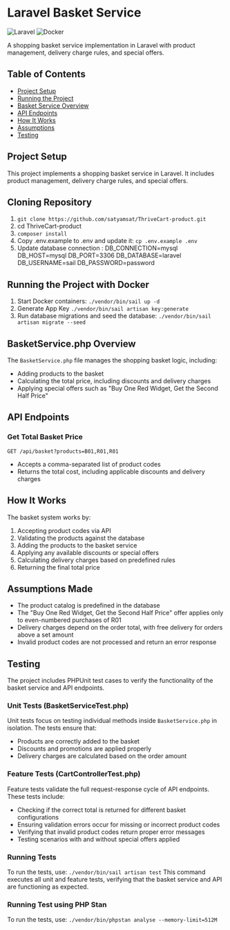 # Laravel Basket Service

![Laravel](https://img.shields.io/badge/Laravel-FF2D20?style=for-the-badge&logo=laravel&logoColor=white) ![Docker](https://img.shields.io/badge/Docker-2CA5E0?style=for-the-badge&logo=docker&logoColor=white)

A shopping basket service implementation in Laravel with product management, delivery charge rules, and special offers.

## Table of Contents
- [Project Setup](#project-setup)
- [Running the Project](#running-the-project-with-docker)
- [Basket Service Overview](#basketservicephp-overview)
- [API Endpoints](#api-endpoints)
- [How It Works](#how-it-works)
- [Assumptions](#assumptions-made)
- [Testing](#testing)

## Project Setup
This project implements a shopping basket service in Laravel. It includes product management, delivery charge rules, and special offers.

## Cloning Repository
1.  ```git clone https://github.com/satyamsat/ThriveCart-product.git```
2. cd ThriveCart-product
3.  ```composer install```
4. Copy .env.example to .env and update it: ```cp .env.example .env```
5. Update database connection : 
DB_CONNECTION=mysql
DB_HOST=mysql
DB_PORT=3306
DB_DATABASE=laravel
DB_USERNAME=sail
DB_PASSWORD=password


## Running the Project with Docker
1. Start Docker containers: ```./vendor/bin/sail up -d```
2. Generate App Key ```./vendor/bin/sail artisan key:generate```
2. Run database migrations and seed the database: ```./vendor/bin/sail artisan migrate --seed```

## BasketService.php Overview
The `BasketService.php` file manages the shopping basket logic, including:
- Adding products to the basket
- Calculating the total price, including discounts and delivery charges
- Applying special offers such as "Buy One Red Widget, Get the Second Half Price"

## API Endpoints
### Get Total Basket Price
```GET /api/basket?products=B01,R01,R01```
- Accepts a comma-separated list of product codes
- Returns the total cost, including applicable discounts and delivery charges

## How It Works
The basket system works by:
1. Accepting product codes via API
2. Validating the products against the database
3. Adding the products to the basket service
4. Applying any available discounts or special offers
5. Calculating delivery charges based on predefined rules
6. Returning the final total price

## Assumptions Made
- The product catalog is predefined in the database
- The "Buy One Red Widget, Get the Second Half Price" offer applies only to even-numbered purchases of R01
- Delivery charges depend on the order total, with free delivery for orders above a set amount
- Invalid product codes are not processed and return an error response

## Testing
The project includes PHPUnit test cases to verify the functionality of the basket service and API endpoints.

### Unit Tests (BasketServiceTest.php)
Unit tests focus on testing individual methods inside `BasketService.php` in isolation. The tests ensure that:
- Products are correctly added to the basket
- Discounts and promotions are applied properly
- Delivery charges are calculated based on the order amount

### Feature Tests (CartControllerTest.php)
Feature tests validate the full request-response cycle of API endpoints. These tests include:
- Checking if the correct total is returned for different basket configurations
- Ensuring validation errors occur for missing or incorrect product codes
- Verifying that invalid product codes return proper error messages
- Testing scenarios with and without special offers applied

### Running Tests
To run the tests, use: ```./vendor/bin/sail artisan test```
This command executes all unit and feature tests, verifying that the basket service and API are functioning as expected.

### Running Test using PHP Stan
To run the tests, use: ```./vendor/bin/phpstan analyse --memory-limit=512M```